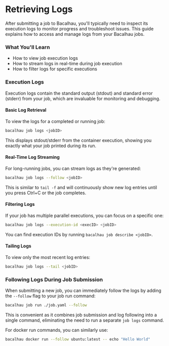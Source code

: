 # Retrieving Logs



After submitting a job to Bacalhau, you'll typically need to inspect its execution logs to monitor progress and troubleshoot issues. This guide explains how to access and manage logs from your Bacalhau jobs.

### What You'll Learn

* How to view job execution logs
* How to stream logs in real-time during job execution
* How to filter logs for specific executions

### Execution Logs

Execution logs contain the standard output (stdout) and standard error (stderr) from your job, which are invaluable for monitoring and debugging.

#### Basic Log Retrieval

To view the logs for a completed or running job:

```bash
bacalhau job logs <jobID>
```

This displays stdout/stderr from the container execution, showing you exactly what your job printed during its run.

#### Real-Time Log Streaming

For long-running jobs, you can stream logs as they're generated:

```bash
bacalhau job logs --follow <jobID>
```

This is similar to `tail -f` and will continuously show new log entries until you press Ctrl+C or the job completes.

#### Filtering Logs

If your job has multiple parallel executions, you can focus on a specific one:

```bash
bacalhau job logs --execution-id <execID> <jobID>
```

You can find execution IDs by running `bacalhau job describe <jobID>`.

#### Tailing Logs

To view only the most recent log entries:

```bash
bacalhau job logs --tail <jobID>
```

### Following Logs During Job Submission

When submitting a new job, you can immediately follow the logs by adding the `--follow` flag to your job run command:

```bash
bacalhau job run ./job.yaml --follow
```

This is convenient as it combines job submission and log following into a single command, eliminating the need to run a separate `job logs` command.

For docker run commands, you can similarly use:

```bash
bacalhau docker run --follow ubuntu:latest -- echo "Hello World"
```

